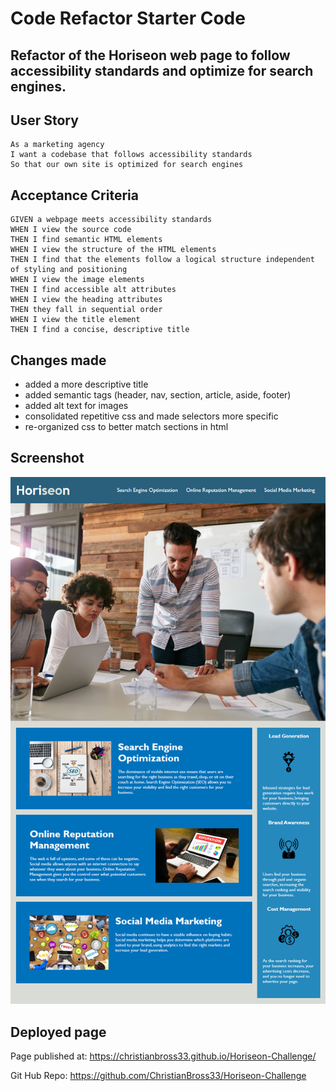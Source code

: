 # Code Refactor Starter Code
## Refactor of the Horiseon web page to follow accessibility standards and optimize for search engines.

## User Story

```
As a marketing agency
I want a codebase that follows accessibility standards
So that our own site is optimized for search engines
```

## Acceptance Criteria

```
GIVEN a webpage meets accessibility standards
WHEN I view the source code
THEN I find semantic HTML elements
WHEN I view the structure of the HTML elements
THEN I find that the elements follow a logical structure independent of styling and positioning
WHEN I view the image elements
THEN I find accessible alt attributes
WHEN I view the heading attributes
THEN they fall in sequential order
WHEN I view the title element
THEN I find a concise, descriptive title
```

## Changes made

- added a more descriptive title
- added semantic tags (header, nav, section, article, aside, footer)
- added alt text for images
- consolidated repetitive css and made selectors more specific
- re-organized css to better match sections in html

## Screenshot

![HoriseonScreen](./assets/images/Horiseon-Challenge.png)

## Deployed page

Page published at: https://christianbross33.github.io/Horiseon-Challenge/

Git Hub Repo: https://github.com/ChristianBross33/Horiseon-Challenge